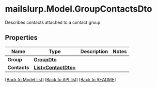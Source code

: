 # mailslurp.Model.GroupContactsDto
Describes contacts attached to a contact group

## Properties

Name | Type | Description | Notes
------------ | ------------- | ------------- | -------------
**Group** | [**GroupDto**](GroupDto) |  | 
**Contacts** | [**List&lt;ContactDto&gt;**](ContactDto) |  | 

[[Back to Model list]](../README#documentation-for-models) [[Back to API list]](../README#documentation-for-api-endpoints) [[Back to README]](../README)


